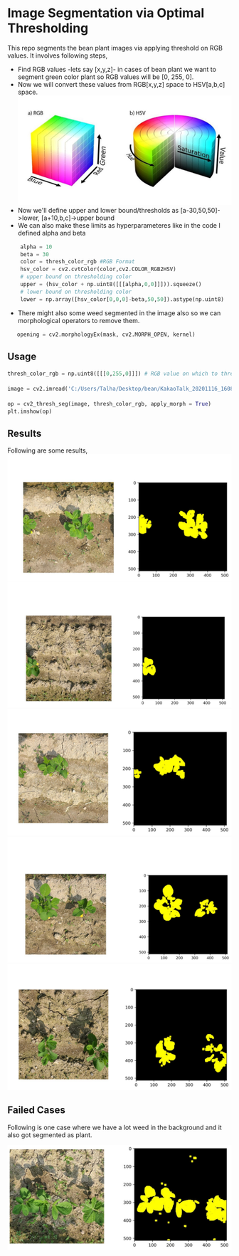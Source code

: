# Image Segmentation via Optimal Thresholding

This repo segments the bean plant images via applying threshold on RGB values.
It involves following steps,

* Find RGB values -lets say [x,y,z]- in cases of bean plant we want to segment green color plant so RGB values will be [0, 255, 0].
* Now we will convert these values from RGB[x,y,z] space to HSV[a,b,c] space.
![alt text](https://github.com/Mr-TalhaIlyas/Image-Segmentation-via-Optimal-Thresholding/blob/master/screens/Slide3.JPG)
* Now we'll define upper and lower bound/thresholds as [a-30,50,50]->lower, [a+10,b,c]->upper bound
* We can also make these limits as hyperparameteres like in the code I defined alpha and beta
```python
    alpha = 10
    beta = 30
    color = thresh_color_rgb #RGB Format
    hsv_color = cv2.cvtColor(color,cv2.COLOR_RGB2HSV)
    # upper bound on thresholding color
    upper = (hsv_color + np.uint8([[[alpha,0,0]]])).squeeze()
    # lower bound on thresholding color
    lower = np.array([hsv_color[0,0,0]-beta,50,50]).astype(np.uint8)
```

* There might also some weed segmented in the image also so we can morphological operators to remove them.

```python
   opening = cv2.morphologyEx(mask, cv2.MORPH_OPEN, kernel)
```

## Usage
```python
thresh_color_rgb = np.uint8([[[0,255,0]]]) # RGB value on which to threshold

image = cv2.imread('C:/Users/Talha/Desktop/bean/KakaoTalk_20201116_160836253_23.png')

op = cv2_thresh_seg(image, thresh_color_rgb, apply_morph = True)
plt.imshow(op)
```

## Results

Following are some results,
![alt text](https://github.com/Mr-TalhaIlyas/Image-Segmentation-via-Optimal-Thresholding/blob/master/screens/Slide7.JPG)
![alt text](https://github.com/Mr-TalhaIlyas/Image-Segmentation-via-Optimal-Thresholding/blob/master/screens/Slide8.JPG)
![alt text](https://github.com/Mr-TalhaIlyas/Image-Segmentation-via-Optimal-Thresholding/blob/master/screens/Slide9.JPG)
![alt text](https://github.com/Mr-TalhaIlyas/Image-Segmentation-via-Optimal-Thresholding/blob/master/screens/Slide10.JPG)
![alt text](https://github.com/Mr-TalhaIlyas/Image-Segmentation-via-Optimal-Thresholding/blob/master/screens/Slide11.JPG)

## Failed Cases

Following is one case where we have a lot weed in the background and it also got segmented as plant.

![alt text](https://github.com/Mr-TalhaIlyas/Image-Segmentation-via-Optimal-Thresholding/blob/master/screens/Slide12.JPG)
